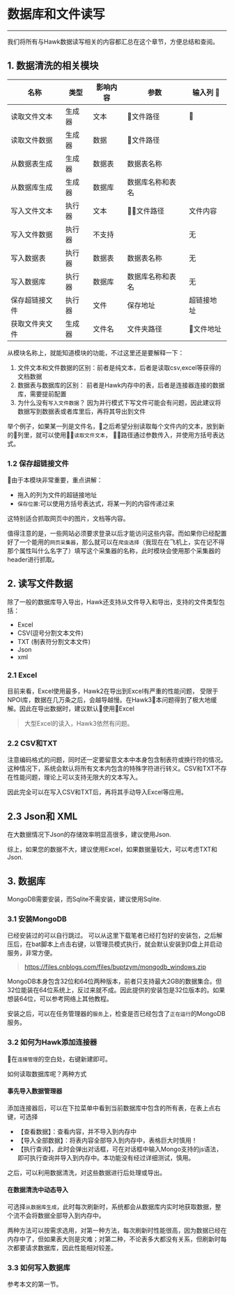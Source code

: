 # 数据库和文件读写 

---

我们将所有与Hawk数据读写相关的内容都汇总在这个章节，方便总结和查阅。

## 1. 数据清洗的相关模块


| 名称 | 类型  | 影响内容  | 参数 | 输入列 
| --  | --   |  --  |  -- |  -- |
| 读取文件文本 | 生成器| 文本 | 文件路径 |   | 
| 读取文件数据 | 生成器| 数据 |  文件路径 |   |
| 从数据表生成 | 生成器| 数据表 | 数据表名称     |   |
| 从数据库生成 | 生成器 | 数据库 |  数据库名称和表名 |   | 
| 写入文件文本 | 执行器| 文本 |  文件路径  | 文件内容 |
| 写入文件数据  | 执行器| 不支持 |   |  无  |   
| 写入数据表 | 执行器 | 数据表 | 数据表名称    |   无 |
| 写入数据库  | 执行器| 数据库 | 数据库名称和表名    | 无   |
| 保存超链接文件  | 执行器| 文件 | 保存地址    | 超链接地址  |
| 获取文件夹文件  | 生成器| 文件名 | 文件夹路径    | 文件地址  |



从模块名称上，就能知道模块的功能，不过这里还是要解释一下：
1. 文件文本和文件数据的区别：前者是纯文本，后者是读取csv,excel等获得的文档数据
2. 数据表与数据库的区别： 前者是Hawk内存中的表，后者是连接器连接的数据库，需要提前配置
3. 为什么没有`写入文件数据`？  因为并行模式下写文件可能会有问题，因此建议将数据写到数据表或者库里后，再将其导出到文件

举个例子，如果某一列是文件名，之后希望分别读取每个文件内的文本，放到新的列里，就可以使用`读取文件文本`， 路径通过参数传入，并使用方括号表达式。

### 1.2 保存超链接文件

由于本模块非常重要，重点讲解：
- 拖入的列为文件的超链接地址
- `保存位置`:可以使用方括号表达式，将某一列的内容传递过来

这特别适合抓取网页中的图片，文档等内容。

值得注意的是，一些网站必须要求登录以后才能访问这些内容。而如果你已经配置好了一个能用的`网页采集器`，那么就可以在`爬虫选择`（我现在在飞机上，实在记不得那个属性叫什么名字了）填写这个采集器的名称，此时模块会使用那个采集器的header进行抓取。



## 2. 读写文件数据

除了一般的数据库导入导出，Hawk还支持从文件导入和导出，支持的文件类型包括：

 - Excel
 - CSV(逗号分割文本文件)
 - TXT (制表符分割文本文件)
 - Json
 - xml

### 2.1 Excel
目前来看，Excel使用最多，Hawk2在导出到Excel有严重的性能问题， 受限于NPOI库，数据在几万条之后，会越导越慢。在Hawk3本问题得到了极大地缓解。因此在导出数据时，建议默认使用Excel

> 大型Excel的读入，Hawk3依然有问题。

### 2.2 CSV和TXT

注意编码格式的问题，同时还一定要留意文本中本身包含制表符或换行符的情况。这种情况下，系统会默认将所有文本内包含的特殊字符进行转义。CSV和TXT不存在性能问题，理论上可以支持无限大的文本写入。

因此完全可以在写入CSV和TXT后，再将其手动导入Excel等应用。

## 2.3 Json和 XML

在大数据情况下Json的存储效率明显高很多，建议使用Json.

综上，如果您的数据不大，建议使用Excel，如果数据量较大，可以考虑TXT和Json.

## 3. 数据库

MongoDB需要安装，而Sqlite不需安装，建议使用Sqlite.
###  3.1 安装MongoDB
已经安装过的可以自行跳过。
可以从这里下载笔者已经打包好的安装包，之后解压后，在bat脚本上点击右键，以管理员模式执行，就会默认安装到D盘上并启动服务，非常方便。

> https://files.cnblogs.com/files/buptzym/mongodb_windows.zip

MongoDB本身包含32位和64位两种版本，前者只支持最大2GB的数据集合。但32位能装在64位系统上，反过来就不成。因此提供的安装包是32位版本的。如果想装64位，可以参考网络上其他教程。

安装之后，可以在任务管理器的`服务`上，检查是否已经包含了`正在运行`的MongoDB服务。

### 3.2 如何为Hawk添加连接器

在`连接管理`的空白处，右键新建即可。

如何读取数据库呢？两种方式

#### 事先导入数据管理器

添加连接器后，可以在下拉菜单中看到当前数据库中包含的所有表，在表上点右键，可选择
 - 【查看数据】：查看内容，并不导入到内存中
 - 【导入全部数据】：将表内容全部导入到内存中，表格巨大时慎用！
 - 【执行查询】，此时会弹出对话框，可在对话框中输入Mongo支持的js语法，即可执行查询并导入到内存中。本功能没有经过详细测试，慎用。
 
 之后，可以利用数据清洗，对这些数据进行后处理或导出。

#### 在数据清洗中动态导入

可选择`从数据库生成`，此时每次刷新时，系统都会从数据库内实时地获取数据，整个流不会将数据全部导入到内存中。

两种方法可以按需求选用，对第一种方法，每次刷新时性能很高，因为数据已经在内存中了，但如果表大则是灾难；对第二种，不论表多大都没有关系，但刷新时每次都要请求数据库，因此性能相对较差。


### 3.3 如何写入数据库

参考本文的第一节。

